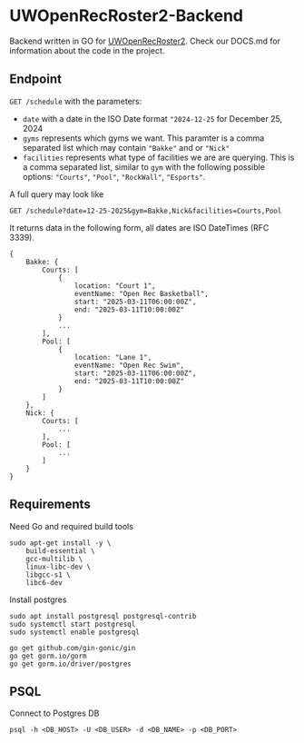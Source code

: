 # UWOpenRecRoster2-Backend

Backend written in GO for [UWOpenRecRoster2](https://github.com/HaydenDippL/UWOpenRecRoster2). Check our DOCS.md for information about the code in the project.

## Endpoint

`GET /schedule` with the parameters:

- `date` with a date in the ISO Date format `"2024-12-25` for December 25, 2024
- `gyms` represents which gyms we want. This paramter is a comma separated list which may contain `"Bakke"` and or `"Nick"`
- `facilities` represents what type of facilities we are are querying. This is a comma separated list, similar to `gym` with the following possible options: `"Courts"`, `"Pool"`, `"RockWall"`, `"Esports"`.

A full query may look like 

`GET /schedule?date=12-25-2025&gym=Bakke,Nick&facilities=Courts,Pool`

It returns data in the following form, all dates are ISO DateTimes (RFC 3339).

```
{
    Bakke: {
        Courts: [
            {
                location: "Court 1",
                eventName: "Open Rec Basketball",
                start: "2025-03-11T06:00:00Z",
                end: "2025-03-11T10:00:00Z"
            }
            ...
        ],
        Pool: [
            {
                location: "Lane 1",
                eventName: "Open Rec Swim",
                start: "2025-03-11T06:00:00Z",
                end: "2025-03-11T10:00:00Z"
            }
        ]
    },
    Nick: {
        Courts: [
            ...
        ],
        Pool: [
            ...
        ]
    }
}
```

## Requirements

Need Go and required build tools

```
sudo apt-get install -y \
    build-essential \
    gcc-multilib \
    linux-libc-dev \
    libgcc-s1 \
    libc6-dev
```

Install postgres

```
sudo apt install postgresql postgresql-contrib
sudo systemctl start postgresql
sudo systemctl enable postgresql
```

```
go get github.com/gin-gonic/gin
go get gorm.io/gorm
go get gorm.io/driver/postgres
```

## PSQL

Connect to Postgres DB

```
psql -h <DB_HOST> -U <DB_USER> -d <DB_NAME> -p <DB_PORT>
```